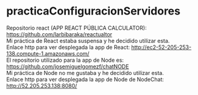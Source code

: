 # practicaConfiguracionServidores

Repositorio react (APP REACT PÚBLICA CALCULATOR): https://github.com/larbibaraka/reactualtor
</br>
Mi práctica de React estaba suspensa y he decidido utilizar esta.
</br>
Enlace http para ver desplegada la app de React: http://ec2-52-205-253-138.compute-1.amazonaws.com/
</br>
El repositorio utilizado para la app de Node es: https://github.com/josemiguelgomezf/chatNODE
</br>
Mi práctica de Node no me gustaba y he decidido utilizar esta.
</br>
Enlace http para ver desplegada la app de Node de NodeChat: http://52.205.253.138:8080/

